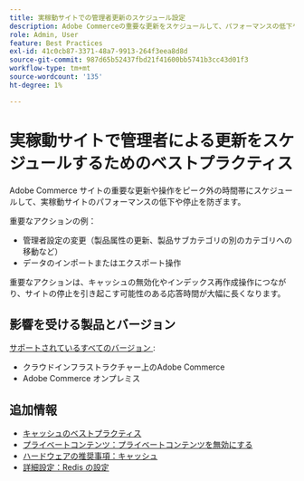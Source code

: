```yaml
---
title: 実稼動サイトでの管理者更新のスケジュール設定
description: Adobe Commerceの重要な更新をスケジュールして、パフォーマンスの低下や停止を防ぐためのベストプラクティスを説明します。
role: Admin, User
feature: Best Practices
exl-id: 41c0cb87-3371-48a7-9913-264f3eea8d8d
source-git-commit: 987d65b52437fbd21f41600bb5741b3cc43d01f3
workflow-type: tm+mt
source-wordcount: '135'
ht-degree: 1%

---
```


# 実稼動サイトで管理者による更新をスケジュールするためのベストプラクティス

Adobe Commerce サイトの重要な更新や操作をピーク外の時間帯にスケジュールして、実稼動サイトのパフォーマンスの低下や停止を防ぎます。

重要なアクションの例：

- 管理者設定の変更（製品属性の更新、製品サブカテゴリの別のカテゴリへの移動など）
- データのインポートまたはエクスポート操作

重要なアクションは、キャッシュの無効化やインデックス再作成操作につながり、サイトの停止を引き起こす可能性のある応答時間が大幅に長くなります。

## 影響を受ける製品とバージョン

[ サポートされているすべてのバージョン ](../../../release/versions.md):

- クラウドインフラストラクチャー上のAdobe Commerce
- Adobe Commerce オンプレミス

## 追加情報

- [ キャッシュのベストプラクティス ](https://experienceleague.adobe.com/ja/docs/commerce-admin/systems/tools/cache-management#best-practices-for-caching)
- [ プライベートコンテンツ：プライベートコンテンツを無効にする ](https://developer.adobe.com/commerce/php/development/cache/page/private-content/#invalidate-private-content)
- [ハードウェアの推奨事項：キャッシュ](../../../performance/hardware.md#caches)
- [詳細設定：Redis の設定](../../../performance/advanced-setup.md#set-up-redis)
